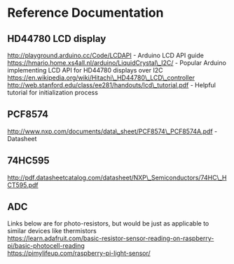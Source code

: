 # Reference Documentation

## HD44780 LCD display
http://playground.arduino.cc/Code/LCDAPI - Arduino LCD API guide  
https://hmario.home.xs4all.nl/arduino/LiquidCrystal\_I2C/ - Popular Arduino implementing LCD API for HD44780 displays over I2C  
https://en.wikipedia.org/wiki/Hitachi\_HD44780\_LCD\_controller  
http://web.stanford.edu/class/ee281/handouts/lcd\_tutorial.pdf - Helpful tutorial for initialization process  

## PCF8574
http://www.nxp.com/documents/data\_sheet/PCF8574\_PCF8574A.pdf - Datasheet

## 74HC595
http://pdf.datasheetcatalog.com/datasheet/NXP\_Semiconductors/74HC\_HCT595.pdf

## ADC
Links below are for photo-resistors, but would be just as applicable to similar devices like thermistors  
https://learn.adafruit.com/basic-resistor-sensor-reading-on-raspberry-pi/basic-photocell-reading  
https://pimylifeup.com/raspberry-pi-light-sensor/
